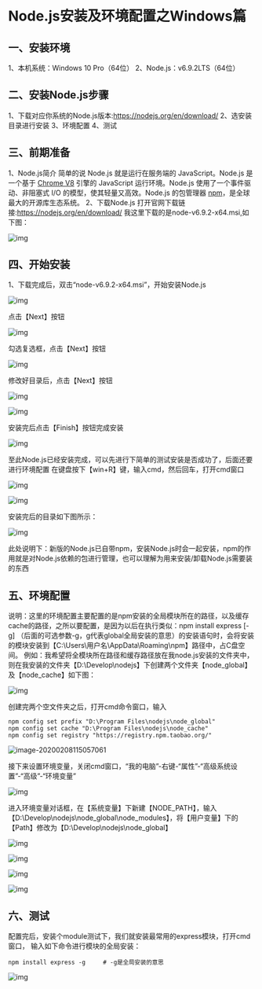 # Node.js安装及环境配置之Windows篇


##  一、安装环境

1、本机系统：Windows 10 Pro（64位）
2、Node.js：v6.9.2LTS（64位）

##  二、安装Node.js步骤

1、下载对应你系统的Node.js版本:https://nodejs.org/en/download/
2、选安装目录进行安装
3、环境配置
4、测试

##  三、前期准备

1、Node.js简介
简单的说 Node.js 就是运行在服务端的 JavaScript。Node.js 是一个基于 [Chrome V8](https://developers.google.com/v8/) 引擎的 JavaScript 运行环境。Node.js 使用了一个事件驱动、非阻塞式 I/O 的模型，使其轻量又高效。Node.js 的包管理器 [npm](https://www.npmjs.com/)，是全球最大的开源库生态系统。
2、下载Node.js
打开官网下载链接:https://nodejs.org/en/download/ 我这里下载的是node-v6.9.2-x64.msi,如下图：

![img](./assets/2267589-bb1555667d5355af-1581133422680.png)

##  四、开始安装

1、下载完成后，双击“node-v6.9.2-x64.msi”，开始安装Node.js

![img](./assets/2267589-131af95ee6ebc811-1581133422768.png)


点击【Next】按钮

![img](./assets/2267589-69648c7b8aa496fe-1581133422769.png)


勾选复选框，点击【Next】按钮

![img](./assets/2267589-b87cc08121e1c880-1581133425394.png)


修改好目录后，点击【Next】按钮

![img](./assets/2267589-f40b21a6ccbebefa-1581133425432.png)

![img](./assets/2267589-3a9b3706c81fb5fa-1581133427938.png)


安装完后点击【Finish】按钮完成安装

![img](./assets/2267589-adca4baa7f0d7190-1581133428298.png)

至此Node.js已经安装完成，可以先进行下简单的测试安装是否成功了，后面还要进行环境配置
在键盘按下【win+R】键，输入cmd，然后回车，打开cmd窗口

![img](./assets/2267589-19531194e378a38a-1581133428501.png)

![img](./assets/2267589-2c9ced41baca7c1e-1581133428515.png)

安装完后的目录如下图所示：

![img](./assets/2267589-261e36d32bc47133-1581133430134.png)

此处说明下：新版的Node.js已自带npm，安装Node.js时会一起安装，npm的作用就是对Node.js依赖的包进行管理，也可以理解为用来安装/卸载Node.js需要装的东西

## 五、环境配置

说明：这里的环境配置主要配置的是npm安装的全局模块所在的路径，以及缓存cache的路径，之所以要配置，是因为以后在执行类似：npm install express [-g] （后面的可选参数-g，g代表global全局安装的意思）的安装语句时，会将安装的模块安装到【C:\Users\用户名\AppData\Roaming\npm】路径中，占C盘空间。
例如：我希望将全模块所在路径和缓存路径放在我node.js安装的文件夹中，则在我安装的文件夹【D:\Develop\nodejs】下创建两个文件夹【node_global】及【node_cache】如下图：

![img](./assets/2267589-51ed23771f3a86e2-1581133431575.png)

创建完两个空文件夹之后，打开cmd命令窗口，输入

```
npm config set prefix "D:\Program Files\nodejs\node_global"
npm config set cache "D:\Program Files\nodejs\node_cache"
npm config set registry "https://registry.npm.taobao.org/"
```



![image-20200208115057061](./assets/image-20200208115057061.png)

接下来设置环境变量，关闭cmd窗口，“我的电脑”-右键-“属性”-“高级系统设置”-“高级”-“环境变量”

![img](./assets/2267589-7fd332c898799325-1581133431576.png)

进入环境变量对话框，在【系统变量】下新建【NODE_PATH】，输入【D:\Develop\nodejs\node_global\node_modules】，将【用户变量】下的【Path】修改为【D:\Develop\nodejs\node_global】

![img](./assets/2267589-ca94af8646fab0b4-1581133431577.png)

![img](./assets/2267589-d469f4d79081582a-1581133431578.png)

![img](./assets/2267589-f46d2598f3d53958-1581133431580.png)

![img](./assets/2267589-3c48768a577428f5-1581133431579.png)

##  六、测试

配置完后，安装个module测试下，我们就安装最常用的express模块，打开cmd窗口，
输入如下命令进行模块的全局安装：

```
npm install express -g     # -g是全局安装的意思
```

![img](./assets/2267589-fb7a6e61c1b99541-1581133431580.png)
